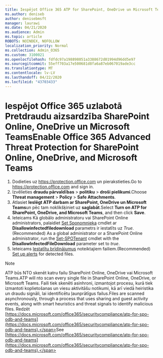 ```yaml
---
title: Iespējot Office 365 ATP for SharePoint, OneDrive un Microsoft Teams
ms.author: deniseb
author: denisebmsft
manager: laurawi
ms.date: 04/21/2020
ms.audience: Admin
ms.topic: article
ROBOTS: NOINDEX, NOFOLLOW
localization_priority: Normal
ms.collection: Admin_O365
ms.custom: 3100021
ms.openlocfilehash: fdfdc97a198898051a3388672d01994d96dd5e97
ms.sourcegitcommit: 55eff703a17e500681d8fa6a87eb067019ade3cc
ms.translationtype: MT
ms.contentlocale: lv-LV
ms.lasthandoff: 04/22/2020
ms.locfileid: "43703433"
---
```

# <a name="enable-office-365-advanced-threat-protection-for-sharepoint-online-onedrive-and-microsoft-teams"></a><span data-ttu-id="3aaf4-102">Iespējot Office 365 uzlabotā Pretdraudu aizsardzība SharePoint Online, OneDrive un Microsoft Teams</span><span class="sxs-lookup"><span data-stu-id="3aaf4-102">Enable Office 365 Advanced Threat Protection for SharePoint Online, OneDrive, and Microsoft Teams</span></span>

1. <span data-ttu-id="3aaf4-103">Dodieties uz https://protection.office.com un pierakstieties.</span><span class="sxs-lookup"><span data-stu-id="3aaf4-103">Go to https://protection.office.com and sign in.</span></span>
2. <span data-ttu-id="3aaf4-104">Izvēlieties **draudu pārvaldības** > **politiku** > **droši pielikumi**.</span><span class="sxs-lookup"><span data-stu-id="3aaf4-104">Choose **Threat management** > **Policy** > **Safe Attachments**.</span></span>
3. <span data-ttu-id="3aaf4-105">Atlasiet **Ieslēgt ATP darbam ar SharePoint, OneDrive un Microsoft Teams**un pēc tam noklikšķiniet uz **saglabāt**.</span><span class="sxs-lookup"><span data-stu-id="3aaf4-105">Select **Turn on ATP for SharePoint, OneDrive, and Microsoft Teams**, and then click **Save**.</span></span>
4. <span data-ttu-id="3aaf4-106">Ieteicams Kā globālo administratoru vai SharePoint Online administrators, palaidiet [Set Sponomnieka](https://docs.microsoft.com/powershell/module/sharepoint-online/Set-SPOTenant?view=sharepoint-ps) cmdlet ar **Disallowinfectedfiledownload** parametrs ir iestatīts uz *True*.</span><span class="sxs-lookup"><span data-stu-id="3aaf4-106">(Recommended) As a global administrator or a SharePoint Online administrator, run the [Set-SPOTenant](https://docs.microsoft.com/powershell/module/sharepoint-online/Set-SPOTenant?view=sharepoint-ps) cmdlet with the **DisallowInfectedFileDownload** parameter set to *true*.</span></span>
5. <span data-ttu-id="3aaf4-107">Ieteicams [Iestatītu brīdinājumus](https://docs.microsoft.com/office365/securitycompliance/turn-on-atp-for-spo-odb-and-teams#set-up-alerts-for-detected-files) noteiktajiem failiem.</span><span class="sxs-lookup"><span data-stu-id="3aaf4-107">(Recommended) [Set up alerts](https://docs.microsoft.com/office365/securitycompliance/turn-on-atp-for-spo-odb-and-teams#set-up-alerts-for-detected-files) for detected files.</span></span>

> [!NOTE]
> <span data-ttu-id="3aaf4-108">ATP būs NTO skenēt katru failu SharePoint Online, OneDrive vai Microsoft Teams.</span><span class="sxs-lookup"><span data-stu-id="3aaf4-108">ATP will nto scan every single file in SharePoint Online, OneDrive, or Microsoft Teams.</span></span> <span data-ttu-id="3aaf4-109">Faili tiek skenēti asinhroni, izmantojot procesu, kurā tiek izmantoti koplietošanas un viesu aktivitāšu notikumi, kā arī viedā heiristika un draudu signāli, lai identificētu ļaunprātīgus failus.</span><span class="sxs-lookup"><span data-stu-id="3aaf4-109">Files are scanned asynchronously, through a process that uses sharing and guest activity events, along with smart heuristics and threat signals to identify malicious files.</span></span> <span data-ttu-id="3aaf4-110">Redzēt [https://docs.microsoft.com/office365/securitycompliance/atp-for-spo-odb-and-teams](https://docs.microsoft.com/office365/securitycompliance/atp-for-spo-odb-and-teams).</span><span class="sxs-lookup"><span data-stu-id="3aaf4-110">See [https://docs.microsoft.com/office365/securitycompliance/atp-for-spo-odb-and-teams](https://docs.microsoft.com/office365/securitycompliance/atp-for-spo-odb-and-teams).</span></span>